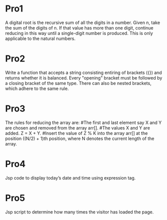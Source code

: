 # Pro1
A digital root is the recursive sum of all the digits in a number. Given n, take the sum of the digits of n. If that value has more than one digit, continue reducing in this way until a single-digit number is produced. This is only applicable to the natural numbers.
# Pro2
Write a function that accepts a string consisting entiring of brackets ({}) and returns whether it is balanced. Every "opening" bracket must be followed by a closing bracket of the same type. There can also be nested brackets, which adhere to the same rule.
# Pro3
The rules for reducing the array are:
#The first and last element say X and Y are chosen and removed from the array arr[].
#The values X and Y are added. Z = X + Y.
#Insert the value of Z % K into the array arr[] at the position ((N/2) + 1)th position, where N denotes the current length of the array.
# Pro4
Jsp code to display today’s date and time using expression tag.
# Pro5
Jsp script to determine how many times the visitor has loaded the page.
